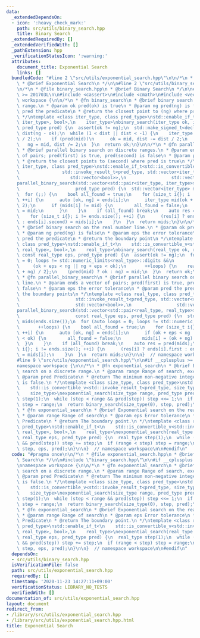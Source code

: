 ```yaml
---
data:
  _extendedDependsOn:
  - icon: ':heavy_check_mark:'
    path: src/utils/binary_search.hpp
    title: Binary Search
  _extendedRequiredBy: []
  _extendedVerifiedWith: []
  _pathExtension: hpp
  _verificationStatusIcon: ':warning:'
  attributes:
    document_title: Exponential Search
    links: []
  bundledCode: "#line 2 \"src/utils/exponential_search.hpp\"\n\n/*\n * @file exponential_search.hpp\n\
    \ * @brief Exponential Search\n */\n\n#line 2 \"src/utils/binary_search.hpp\"\n\
    \n/*\n * @file binary_search.hpp\n * @brief Binary Search\n */\n\n#if __cplusplus\
    \ >= 201703L\n\n#include <cassert>\n#include <cmath>\n#include <vector>\n\nnamespace\
    \ workspace {\n\n/*\n * @fn binary_search\n * @brief binary search on a discrete\
    \ range.\n * @param ok pred(ok) is true\n * @param ng pred(ng) is false\n * @param\
    \ pred the predicate\n * @return the closest point to (ng) where pred is true\n\
    \ */\ntemplate <class iter_type, class pred_type>\nstd::enable_if_t<\n    std::is_convertible_v<std::invoke_result_t<pred_type,\
    \ iter_type>, bool>,\n    iter_type>\nbinary_search(iter_type ok, iter_type ng,\
    \ pred_type pred) {\n  assert(ok != ng);\n  std::make_signed_t<decltype(ng - ok)>\
    \ dist(ng - ok);\n  while (1 < dist || dist < -1) {\n    iter_type mid(ok + dist\
    \ / 2);\n    if (pred(mid))\n      ok = mid, dist -= dist / 2;\n    else\n   \
    \   ng = mid, dist /= 2;\n  }\n  return ok;\n}\n\n/*\n * @fn parallel_binary_search\n\
    \ * @brief parallel binary search on discrete ranges.\n * @param ends a vector\
    \ of pairs; pred(first) is true, pred(second) is false\n * @param pred the predicate\n\
    \ * @return the closest points to (second) where pred is true\n */\ntemplate <class\
    \ iter_type, class pred_type>\nstd::enable_if_t<std::is_convertible_v<\n     \
    \                std::invoke_result_t<pred_type, std::vector<iter_type>>,\n  \
    \                   std::vector<bool>>,\n                 std::vector<iter_type>>\n\
    parallel_binary_search(std::vector<std::pair<iter_type, iter_type>> ends,\n  \
    \                     pred_type pred) {\n  std::vector<iter_type> mids(ends.size());\n\
    \  for (;;) {\n    bool all_found = true;\n    for (size_t i{}; i != ends.size();\
    \ ++i) {\n      auto [ok, ng] = ends[i];\n      iter_type mid(ok + (ng - ok) /\
    \ 2);\n      if (mids[i] != mid) {\n        all_found = false;\n        mids[i]\
    \ = mid;\n      }\n    }\n    if (all_found) break;\n    auto res = pred(mids);\n\
    \    for (size_t i{}; i != ends.size(); ++i) {\n      (res[i] ? ends[i].first\
    \ : ends[i].second) = mids[i];\n    }\n  }\n  return mids;\n}\n\n/*\n * @fn binary_search\n\
    \ * @brief binary search on the real number line.\n * @param ok pred(ok) is true\n\
    \ * @param ng pred(ng) is false\n * @param eps the error tolerance\n * @param\
    \ pred the predicate\n * @return the boundary point\n */\ntemplate <class real_type,\
    \ class pred_type>\nstd::enable_if_t<\n    std::is_convertible_v<std::invoke_result_t<pred_type,\
    \ real_type>, bool>,\n    real_type>\nbinary_search(real_type ok, real_type ng,\
    \ const real_type eps, pred_type pred) {\n  assert(ok != ng);\n  for (auto loops\
    \ = 0; loops != std::numeric_limits<real_type>::digits &&\n                  \
    \     (ok + eps < ng || ng + eps < ok);\n       ++loops) {\n    real_type mid{(ok\
    \ + ng) / 2};\n    (pred(mid) ? ok : ng) = mid;\n  }\n  return ok;\n}\n\n/*\n\
    \ * @fn parallel_binary_search\n * @brief parallel binary search on the real number\
    \ line.\n * @param ends a vector of pairs; pred(first) is true, pred(second) is\
    \ false\n * @param eps the error tolerance\n * @param pred the predicate\n * @return\
    \ the boundary points\n */\ntemplate <class real_type, class pred_type>\nstd::enable_if_t<std::is_convertible_v<\n\
    \                     std::invoke_result_t<pred_type, std::vector<real_type>>,\n\
    \                     std::vector<bool>>,\n                 std::vector<real_type>>\n\
    parallel_binary_search(std::vector<std::pair<real_type, real_type>> ends,\n  \
    \                     const real_type eps, pred_type pred) {\n  std::vector<real_type>\
    \ mids(ends.size());\n  for (auto loops = 0; loops != std::numeric_limits<real_type>::digits;\n\
    \       ++loops) {\n    bool all_found = true;\n    for (size_t i{}; i != ends.size();\
    \ ++i) {\n      auto [ok, ng] = ends[i];\n      if (ok + eps < ng || ng + eps\
    \ < ok) {\n        all_found = false;\n        mids[i] = (ok + ng) / 2;\n    \
    \  }\n    }\n    if (all_found) break;\n    auto res = pred(mids);\n    for (size_t\
    \ i{}; i != ends.size(); ++i) {\n      (res[i] ? ends[i].first : ends[i].second)\
    \ = mids[i];\n    }\n  }\n  return mids;\n}\n\n}  // namespace workspace\n\n#endif\n\
    #line 9 \"src/utils/exponential_search.hpp\"\n\n#if __cplusplus >= 201703L\n\n\
    namespace workspace {\n\n/*\n * @fn exponential_search\n * @brief Exponential\
    \ search on a discrete range.\n * @param range Range of search, exclusive\n *\
    \ @param pred Predicate\n * @return The minimum non-negative integer where pred\
    \ is false.\n */\ntemplate <class size_type, class pred_type>\nstd::enable_if_t<\n\
    \    std::is_convertible_v<std::invoke_result_t<pred_type, size_type>, bool>,\n\
    \    size_type>\nexponential_search(size_type range, pred_type pred) {\n  size_type\
    \ step(1);\n  while (step < range && pred(step)) step <<= 1;\n  if (range < step)\
    \ step = range;\n  return binary_search(size_type(0), step, pred);\n}\n\n/*\n\
    \ * @fn exponential_search\n * @brief Exponential search on the real number line.\n\
    \ * @param range Range of search\n * @param eps Error tolerance\n * @param pred\
    \ Predicate\n * @return The boundary point.\n */\ntemplate <class real_type, class\
    \ pred_type>\nstd::enable_if_t<\n    std::is_convertible_v<std::invoke_result_t<pred_type,\
    \ real_type>, bool>,\n    real_type>\nexponential_search(real_type range, const\
    \ real_type eps, pred_type pred) {\n  real_type step(1);\n  while (step < range\
    \ && pred(step)) step += step;\n  if (range < step) step = range;\n  return binary_search(real_type(0),\
    \ step, eps, pred);\n}\n\n}  // namespace workspace\n\n#endif\n"
  code: "#pragma once\n\n/*\n * @file exponential_search.hpp\n * @brief Exponential\
    \ Search\n */\n\n#include \"binary_search.hpp\"\n\n#if __cplusplus >= 201703L\n\
    \nnamespace workspace {\n\n/*\n * @fn exponential_search\n * @brief Exponential\
    \ search on a discrete range.\n * @param range Range of search, exclusive\n *\
    \ @param pred Predicate\n * @return The minimum non-negative integer where pred\
    \ is false.\n */\ntemplate <class size_type, class pred_type>\nstd::enable_if_t<\n\
    \    std::is_convertible_v<std::invoke_result_t<pred_type, size_type>, bool>,\n\
    \    size_type>\nexponential_search(size_type range, pred_type pred) {\n  size_type\
    \ step(1);\n  while (step < range && pred(step)) step <<= 1;\n  if (range < step)\
    \ step = range;\n  return binary_search(size_type(0), step, pred);\n}\n\n/*\n\
    \ * @fn exponential_search\n * @brief Exponential search on the real number line.\n\
    \ * @param range Range of search\n * @param eps Error tolerance\n * @param pred\
    \ Predicate\n * @return The boundary point.\n */\ntemplate <class real_type, class\
    \ pred_type>\nstd::enable_if_t<\n    std::is_convertible_v<std::invoke_result_t<pred_type,\
    \ real_type>, bool>,\n    real_type>\nexponential_search(real_type range, const\
    \ real_type eps, pred_type pred) {\n  real_type step(1);\n  while (step < range\
    \ && pred(step)) step += step;\n  if (range < step) step = range;\n  return binary_search(real_type(0),\
    \ step, eps, pred);\n}\n\n}  // namespace workspace\n\n#endif\n"
  dependsOn:
  - src/utils/binary_search.hpp
  isVerificationFile: false
  path: src/utils/exponential_search.hpp
  requiredBy: []
  timestamp: '2020-11-23 14:27:11+09:00'
  verificationStatus: LIBRARY_NO_TESTS
  verifiedWith: []
documentation_of: src/utils/exponential_search.hpp
layout: document
redirect_from:
- /library/src/utils/exponential_search.hpp
- /library/src/utils/exponential_search.hpp.html
title: Exponential Search
---
```

